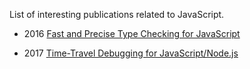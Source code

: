 List of interesting publications related to JavaScript.

- 2016 [Fast and Precise Type Checking for JavaScript](https://arxiv.org/pdf/1708.08021.pdf)

- 2017 [Time-Travel Debugging for JavaScript/Node.js](https://www.microsoft.com/en-us/research/wp-content/uploads/2016/09/TTNode.pdf)
